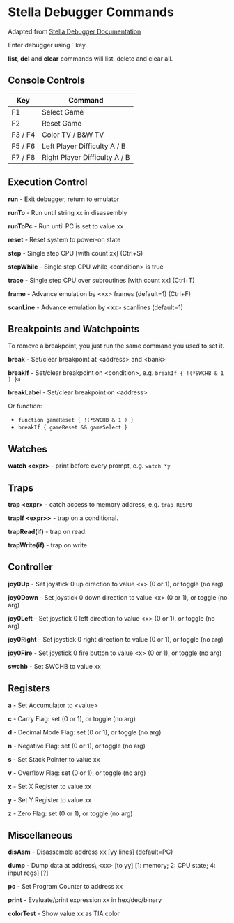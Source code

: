 # Stella Debugger Commands

Adapted from [Stella Debugger Documentation](https://stella-emu.github.io/docs/debugger.html)

Enter debugger using ` key.

**list**, **del** and **clear** commands will list, delete and clear all.

## Console Controls

|Key|Command|
|---|-------|
|F1|Select Game|
|F2|Reset Game|
|F3 / F4|Color TV / B&W TV|
|F5 / F6|Left Player Difficulty A / B|
|F7 / F8|Right Player Difficulty A / B|

## Execution Control

**run** - Exit debugger, return to emulator

**runTo** - Run until string xx in disassembly

**runToPc** - Run until PC is set to value xx

**reset** - Reset system to power-on state

**step** - Single step CPU [with count xx] (Ctrl+S)

**stepWhile** - Single step CPU while \<condition\> is true

**trace** - Single step CPU over subroutines [with count xx] (Ctrl+T)

**frame** - Advance emulation by \<xx\> frames (default=1) (Ctrl+F)

**scanLine** - Advance emulation by \<xx\> scanlines (default=1)

## Breakpoints and Watchpoints

To remove a breakpoint, you just run the same command you used to set it.

**break** - Set/clear breakpoint at \<address\> and \<bank\>

**breakIf** - Set/clear breakpoint on \<condition\>, e.g.  `breakIf { !(*SWCHB & 1 ) }a`

**breakLabel** - Set/clear breakpoint on \<address\>

Or function:

* `function gameReset { !(*SWCHB & 1 ) }`
* `breakIf { gameReset && gameSelect }`

## Watches

**watch \<expr\>** - print before every prompt, e.g. `watch *y`

## Traps

**trap \<expr\>** - catch access to memory address, e.g. `trap RESP0`

**trapIf \<expr>\>** - trap on a conditional.

**trapRead(if)** - trap on read.

**trapWrite(if)** - trap on write.

## Controller

**joy0Up** - Set joystick 0 up direction to value \<x\> (0 or 1), or toggle (no arg)

**joy0Down** - Set joystick 0 down direction to value \<x\> (0 or 1), or toggle (no arg)

**joy0Left** - Set joystick 0 left direction to value \<x\> (0 or 1), or toggle (no arg)

**joy0Right** - Set joystick 0 right direction to value  (0 or 1), or toggle (no arg)

**joy0Fire** - Set joystick 0 fire button to value \<x\> (0 or 1), or toggle (no arg)

**swchb** - Set SWCHB to value xx

## Registers

**a** - Set Accumulator to \<value\>

**c** - Carry Flag: set (0 or 1), or toggle (no arg)

**d** - Decimal Mode Flag: set (0 or 1), or toggle (no arg)

**n** - Negative Flag: set (0 or 1), or toggle (no arg)

**s** - Set Stack Pointer to value xx

**v** - Overflow Flag: set (0 or 1), or toggle (no arg)

**x** - Set X Register to value xx

**y** - Set Y Register to value xx

**z** - Zero Flag: set (0 or 1), or toggle (no arg)

## Miscellaneous

**disAsm** - Disassemble address xx [yy lines] (default=PC)

**dump** - Dump data at address\ <xx\> [to yy] [1: memory; 2: CPU state; 4: input regs] [?]

**pc** - Set Program Counter to address xx

**print** - Evaluate/print expression xx in hex/dec/binary

**colorTest** - Show value xx as TIA color
